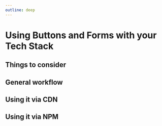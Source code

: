 ```yaml
---
outline: deep
---
```


# Using Buttons and Forms with your Tech Stack

## Things to consider

## General workflow

## Using it via CDN

## Using it via NPM
